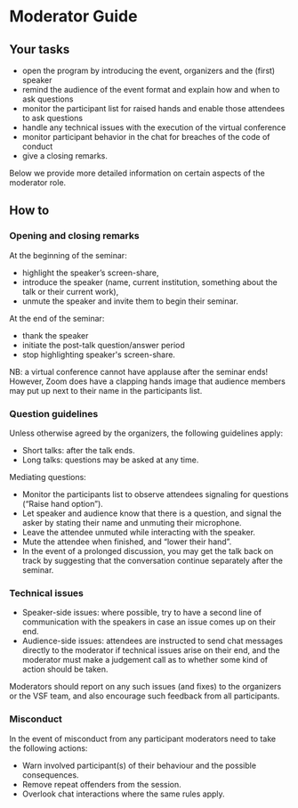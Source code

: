 # Moderator Guide

## Your tasks
 

* open the program by introducing the event, organizers and the (first) speaker
* remind the audience of the event format and explain how and when to ask questions
* monitor the participant list for raised hands and enable those attendees to ask questions
* handle any technical issues with the execution of the virtual conference
* monitor participant behavior in the chat for breaches of the code of conduct
* give a closing remarks.

Below we provide more detailed information on certain aspects of the moderator role. 

## How to

### Opening and closing remarks

At the beginning of the seminar: 

* highlight the speaker’s screen-share,
* introduce the speaker (name, current institution, something about the talk or their current work),
* unmute the speaker and invite them to begin their seminar.

At the end of the seminar: 

* thank the speaker 
* initiate the post-talk question/answer period
* stop highlighting speaker's screen-share.

NB: a virtual conference cannot have applause after the seminar ends! However, Zoom does have a clapping hands image that audience members may put up next to their name in the participants list. 


### Question guidelines

Unless otherwise agreed by the organizers, the following guidelines apply:

* Short talks: after the talk ends.
* Long talks: questions may be asked at any time.

Mediating questions:

* Monitor the participants list to observe attendees signaling for questions (“Raise hand option”).
* Let speaker and audience know that there is a question, and signal the asker by stating their name and unmuting their microphone.
* Leave the attendee unmuted while interacting with the speaker.
* Mute the attendee when finished, and “lower their hand”.
* In the event of a prolonged discussion, you may get the talk back on track by suggesting that the conversation continue separately after the seminar.


### Technical issues

* Speaker-side issues: where possible, try to have a second line of communication with the speakers in case an issue comes up on their end.
* Audience-side issues: attendees are instructed to send chat messages directly to the moderator if technical issues arise on their end, and the moderator must make a judgement call as to whether some kind of action should be taken.

Moderators should report on any such issues (and fixes) to the organizers or the VSF team, and also encourage such feedback from all participants.


### Misconduct

In the event of misconduct from any participant moderators need to take the following actions:

* Warn involved participant(s) of their behaviour and the possible consequences.
* Remove repeat offenders from the session.
* Overlook chat interactions where the same rules apply.
